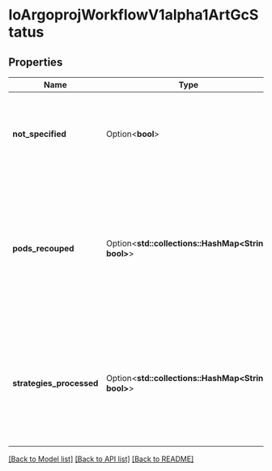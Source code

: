 # IoArgoprojWorkflowV1alpha1ArtGcStatus

## Properties

Name | Type | Description | Notes
------------ | ------------- | ------------- | -------------
**not_specified** | Option<**bool**> | if this is true, we already checked to see if we need to do it and we don't | [optional]
**pods_recouped** | Option<**std::collections::HashMap<String, bool>**> | have completed Pods been processed? (mapped by Pod name) used to prevent re-processing the Status of a Pod more than once | [optional]
**strategies_processed** | Option<**std::collections::HashMap<String, bool>**> | have Pods been started to perform this strategy? (enables us not to re-process what we've already done) | [optional]

[[Back to Model list]](../README.md#documentation-for-models) [[Back to API list]](../README.md#documentation-for-api-endpoints) [[Back to README]](../README.md)


